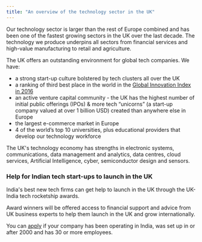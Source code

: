 ```yaml
---
title: "An overview of the technology sector in the UK"
---
```


Our technology sector is larger than the rest of Europe combined and has been one of the fastest growing sectors in the UK over the last decade. The technology we produce underpins all sectors from financial services and high-value manufacturing to retail and agriculture. 
 
The UK offers an outstanding environment for global tech companies. We have:
 
- a strong start-up culture bolstered by tech clusters all over the UK
- a ranking of third best place in the world in the  [Global Innovation Index in 2016](https://www.globalinnovationindex.org/analysis-indicator)
- an active venture capital community - the UK has the highest number of initial public offerings (IPOs) & more tech “unicorns” (a start-up company valued at over 1 billion USD) created than anywhere else in Europe
- the largest e-commerce market in Europe
- 4 of the world’s top 10 universities, plus educational providers that develop our technology workforce
 
The UK's technology economy has strengths in electronic systems, communications, data management and analytics, data centres, cloud services, Artificial Intelligence, cyber, semiconductor design and sensors.  
 
### Help for Indian tech start-ups to launch in the UK
India's best new tech firms can get help to launch in the UK through the UK-India tech rocketship awards.

Award winners will be offered access to financial support and advice from UK business experts to help them launch in the UK and grow internationally.

You can [apply](https://www.events.trade.gov.uk/tech-rocketship-awards-2017-18) if your company has been operating in India, was set up in or after 2000 and has 30 or more employees.
